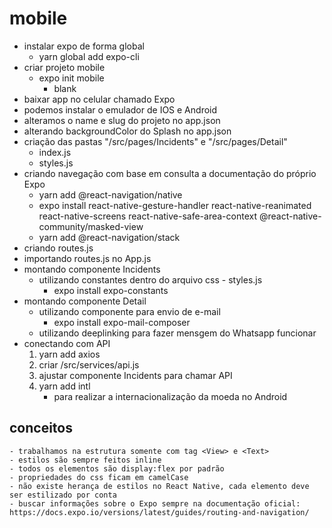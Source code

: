 # mobile

- instalar expo de forma global
    - yarn global add expo-cli
- criar projeto mobile
    - expo init mobile
        - blank
- baixar app no celular chamado Expo
- podemos instalar o emulador de IOS e Android
- alteramos o name e slug do projeto no app.json
- alterando backgroundColor do Splash no app.json
- criação das pastas "/src/pages/Incidents" e "/src/pages/Detail"
    - index.js
    - styles.js
- criando navegação com base em consulta a documentação do próprio Expo
    - yarn add @react-navigation/native
    - expo install react-native-gesture-handler react-native-reanimated react-native-screens react-native-safe-area-context @react-native-community/masked-view
    - yarn add @react-navigation/stack
- criando routes.js
- importando routes.js no App.js
- montando componente Incidents
    - utilizando constantes dentro do arquivo css - styles.js
        - expo install expo-constants
- montando componente Detail
    - utilizando componente para envio de e-mail
        - expo install expo-mail-composer
    - utilizando deeplinking para fazer mensgem do Whatsapp funcionar
- conectando com API
    1. yarn add axios
    2. criar /src/services/api.js
    3. ajustar componente Incidents para chamar API
    4. yarn add intl
        - para realizar a internacionalização da moeda no Android

## conceitos
    - trabalhamos na estrutura somente com tag <View> e <Text>
    - estilos são sempre feitos inline
    - todos os elementos são display:flex por padrão
    - propriedades do css ficam em camelCase
    - não existe herança de estilos no React Native, cada elemento deve ser estilizado por conta
    - buscar informações sobre o Expo sempre na documentação oficial: https://docs.expo.io/versions/latest/guides/routing-and-navigation/